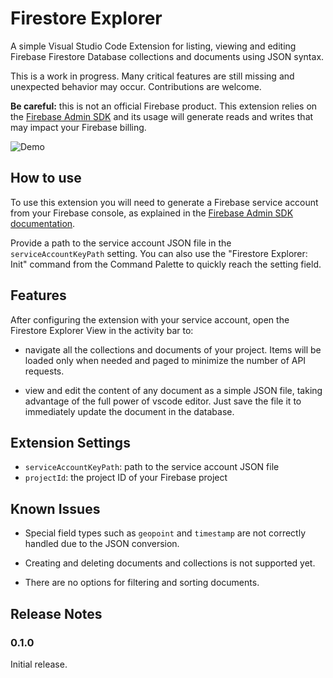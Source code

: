 # Firestore Explorer

A simple Visual Studio Code Extension for listing, viewing and editing Firebase Firestore Database collections and documents using JSON syntax.

This is a work in progress. Many critical features are still missing and unexpected behavior may occur. Contributions are welcome.

**Be careful:** this is not an official Firebase product. This extension relies on the [Firebase Admin SDK](https://firebase.google.com/docs/admin/setup) and its usage will generate reads and writes that may impact your Firebase billing.

![Demo](https://user-images.githubusercontent.com/54476193/162635495-b9a7d369-a090-4aa8-a874-5ff1a2e45738.gif)

## How to use

To use this extension you will need to generate a Firebase service account from your Firebase console, as explained in the [Firebase Admin SDK documentation](https://firebase.google.com/docs/admin/setup#set-up-project-and-service-account).

Provide a path to the service account JSON file in the `serviceAccountKeyPath` setting. You can also use the "Firestore Explorer: Init" command from the Command Palette to quickly reach the setting field.

## Features

After configuring the extension with your service account, open the Firestore Explorer View in the activity bar to:

- navigate all the collections and documents of your project. Items will be loaded only when needed and paged to minimize the number of API requests.

- view and edit the content of any document as a simple JSON file, taking advantage of the full power of vscode editor. Just save the file it to immediately update the document in the database.

## Extension Settings

- `serviceAccountKeyPath`: path to the service account JSON file
- `projectId`: the project ID of your Firebase project

## Known Issues

- Special field types such as `geopoint` and `timestamp` are not correctly handled due to the JSON conversion.

- Creating and deleting documents and collections is not supported yet.

- There are no options for filtering and sorting documents.

## Release Notes

### 0.1.0

Initial release.
